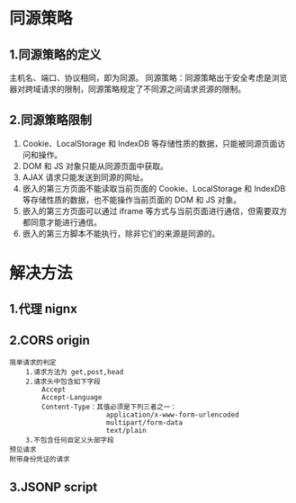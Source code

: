 # 同源策略
## 1.同源策略的定义
主机名、端口、协议相同，即为同源。
同源策略：同源策略出于安全考虑是浏览器对跨域请求的限制，同源策略规定了不同源之间请求资源的限制。

## 2.同源策略限制
1. Cookie、LocalStorage 和 IndexDB 等存储性质的数据，只能被同源页面访问和操作。
2. DOM 和 JS 对象只能从同源页面中获取。
3. AJAX 请求只能发送到同源的网址。
4. 嵌入的第三方页面不能读取当前页面的 Cookie、LocalStorage 和 IndexDB 等存储性质的数据，也不能操作当前页面的 DOM 和 JS 对象。
5. 嵌入的第三方页面可以通过 iframe 等方式与当前页面进行通信，但需要双方都同意才能进行通信。
6. 嵌入的第三方脚本不能执行，除非它们的来源是同源的。

# 解决方法
## 1.代理   nignx
## 2.CORS   origin
    简单请求的判定
        1.请求方法为 get,post,head
        2.请求头中包含如下字段
            Accept
            Accept-Language
            Content-Type：其值必须是下列三者之一：
                            application/x-www-form-urlencoded
                            multipart/form-data
                            text/plain
        3.不包含任何自定义头部字段
    预见请求
    附带身份凭证的请求
## 3.JSONP  script